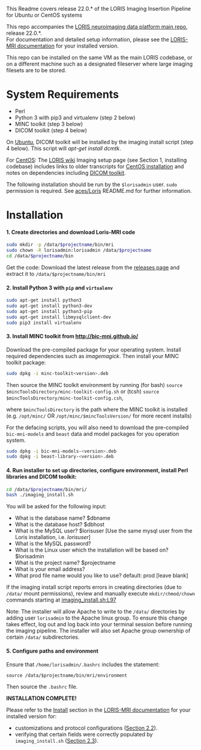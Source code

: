 This Readme covers release 22.0.* of the LORIS Imaging Insertion Pipeline for Ubuntu or CentOS systems

This repo accompanies the [LORIS neuroimaging data platform main repo](https://github.com/aces/Loris/releases)</b>, release 22.0.*.<br>
For documentation and detailed setup information, please see the [LORIS-MRI documentation](docs/) for your installed version</b>.

This repo can be installed on the same VM as the main LORIS codebase, or on a different machine such as a designated fileserver where large imaging filesets are to be stored. 

# System Requirements
 * Perl
 * Python 3 with pip3 and virtualenv (step 2 below)
 * MINC toolkit (step 3 below)
 * DICOM toolkit (step 4 below)

On <u>Ubuntu</u>, DICOM toolkit will be installed by the imaging install script (step 4 below). This script will _apt-get install dcmtk_.   

For <u>CentOS</u>: The [LORIS wiki](https://github.com/aces/Loris/wiki/Imaging-Database) Imaging setup page (see Section 1, installing codebase) includes links to older transcripts for [CentOS installation](https://github.com/aces/Loris/wiki/CentOS-Imaging-installation-transcript) and notes on dependencies including [DICOM toolkit](https://github.com/aces/Loris/wiki/CentOS-Imaging-installation-transcript#7-install-dicom-toolkit).

The following installation should be run by the `$lorisadmin` user. `sudo` permission is required.
See [aces/Loris](https://github.com/aces/loris) README.md for further information. 

# Installation

#### 1. Create directories and download Loris-MRI code

   ```bash
   sudo mkdir -p /data/$projectname/bin/mri
   sudo chown -R lorisadmin:lorisadmin /data/$projectname
   cd /data/$projectname/bin
   ```

Get the code: Download the latest release from the 
[releases page](https://github.com/aces/Loris-MRI/releases) 
and extract it to `/data/$projectname/bin/mri`

#### 2. Install Python 3 with `pip` and `virtualenv`

```bash
sudo apt-get install python3 
sudo apt-get install python3-dev
sudo apt-get install python3-pip
sudo apt-get install libmysqlclient-dev
sudo pip3 install virtualenv
```

#### 3. Install MINC toolkit from http://bic-mni.github.io/ 

Download the pre-compiled package for your operating system.  Install required dependencies such as _imagemagick_. Then install your MINC toolkit package: 

   ```bash
   sudo dpkg -i minc-toolkit<version>.deb
   ```

  Then source the MINC toolkit environment by running (for bash)
  `source $mincToolsDirectory/minc-toolkit-config.sh` or (tcsh)
  `source $mincToolsDirectory/minc-toolkit-config.csh`,

  where `$mincToolsDirectory` is the path where the MINC toolkit is installed (e.g. `/opt/minc/` OR `/opt/minc/$mincToolsVersion/` for more recent installs)

For the defacing scripts, you will also need to download the pre-compiled `bic-mni-models` and `beast` data and model packages for you operation system.

   ```bash
   sudo dpkg -i bic-mni-models-<version>.deb
   sudo dpkg -i beast-library-<version>.deb
   ```

#### 4. Run installer to set up directories, configure environment, install Perl libraries and DICOM toolkit:

   ```bash 
   cd /data/$projectname/bin/mri/
   bash ./imaging_install.sh
   ```

  You will be asked for the following input: 

 * What is the database name? $dbname
 * What is the database host? $dbhost
 * What is the MySQL user? $lorisuser [Use the same mysql user from the Loris installation, i.e. _lorisuser_]
 * What is the MySQL password? 
 * What is the Linux user which the installation will be based on? $lorisadmin
 * What is the project name? $projectname
 * What is your email address? 
 * What prod file name would you like to use? default: prod  [leave blank]

  If the imaging install script reports errors in creating directories 
  (due to `/data/` mount permissions), review and manually execute 
  `mkdir/chmod/chown` commands starting at 
  [imaging_install.sh:L97](https://github.com/aces/Loris-MRI/blob/main/imaging_install.sh#L97)

  Note: The installer will allow Apache to write to the `/data/` directories by 
  adding user `lorisadmin` to the Apache linux group.  To ensure this change takes 
  effect, log out and log back into your terminal session before running the 
  imaging pipeline. The installer will also set Apache group ownership of certain 
  `/data/` subdirectories.

#### 5. Configure paths and environment

   Ensure that `/home/lorisadmin/.bashrc` includes the statement:

   ```source /data/$projectname/bin/mri/environment```

   Then source the `.bashrc` file.   

**INSTALLATION COMPLETE!**

Please refer to the [Install](docs/02-Install.md) section in the 
[LORIS-MRI documentation](docs/) for your installed version for:
- customizations and protocol configurations ([Section 2.2](docs/02-Install.md#configuration)).
- verifying that certain fields were correctly populated by `imaging_install.sh`
([Section 2.3](docs/02-Install.md#post-installation-checks)).


